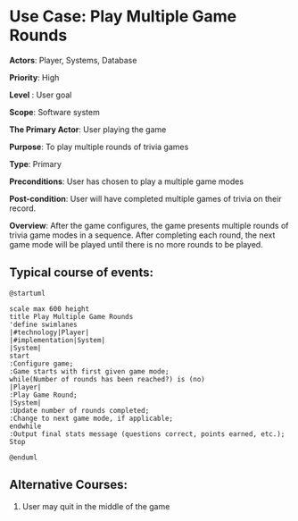 Use Case: Play Multiple Game Rounds
=================================
**Actors**: Player, Systems, Database

**Priority**: High

**Level** : User goal

**Scope**: Software system

**The Primary Actor**: User playing the game

**Purpose**: To play multiple rounds of trivia games

**Type**: Primary

**Preconditions**: User has chosen to play a multiple game modes

**Post-condition**: User will have completed multiple games of trivia on their record.

**Overview**: After the game configures, the game presents multiple rounds of trivia game modes in a sequence.
After completing each round, the next game mode will be played until there is no more rounds to be played.
## Typical course of events:

```plantuml
@startuml

scale max 600 height
title Play Multiple Game Rounds 
'define swimlanes
|#technology|Player|
|#implementation|System|
|System|
start
:Configure game;
:Game starts with first given game mode;
while(Number of rounds has been reached?) is (no)
|Player|
:Play Game Round;
|System|
:Update number of rounds completed;
:Change to next game mode, if applicable;
endwhile
:Output final stats message (questions correct, points earned, etc.);
Stop

@enduml

```

Alternative Courses:
-----------
1. User may quit in the middle of the game